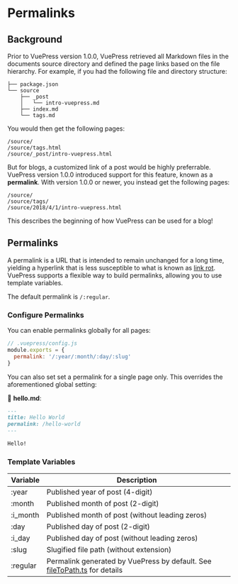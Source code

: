 # Permalinks

## Background

Prior to VuePress version 1.0.0, VuePress retrieved all Markdown files in the documents source directory and defined the page links based on the file hierarchy. For example, if you had the following file and directory structure:

```
├── package.json
└── source
    ├── _post
    │   └── intro-vuepress.md
    ├── index.md
    └── tags.md
```

You would then get the following pages:

```
/source/
/source/tags.html
/source/_post/intro-vuepress.html
```

But for blogs, a customized link of a post would be highly preferrable. VuePress version 1.0.0 introduced support for this feature, known as a **permalink**. With version 1.0.0 or newer, you instead get the following pages:

```
/source/
/source/tags/
/source/2018/4/1/intro-vuepress.html
```

This describes the beginning of how VuePress can be used for a blog!

## Permalinks

A permalink is a URL that is intended to remain unchanged for a long time, yielding a hyperlink that is less susceptible to what is known as [link rot](https://en.wikipedia.org/wiki/Link_rot). VuePress supports a flexible way to build permalinks, allowing you to use template variables.

The default permalink is `/:regular`.

### Configure Permalinks

You can enable permalinks globally for all pages:

```js
// .vuepress/config.js
module.exports = {
  permalink: '/:year/:month/:day/:slug'
}
```

You can also set set a permalink for a single page only. This overrides the aforementioned global setting:

📝 __hello.md__:

```markdown
---
title: Hello World
permalink: /hello-world
---

Hello!
```

### Template Variables

| Variable | Description |
| --- | --- |
| :year | Published year of post (4-digit) |
| :month | Published month of post (2-digit) |
| :i_month | Published month of post (without leading zeros) |
| :day | Published day of post (2-digit) |
| :i_day | Published day of post (without leading zeros) |
| :slug | Slugified file path (without extension) |
| :regular | Permalink generated by VuePress by default. See [fileToPath.ts](https://github.com/vuejs/vuepress/blob/master/packages/%40vuepress/shared-utils/src/fileToPath.ts) for details |

